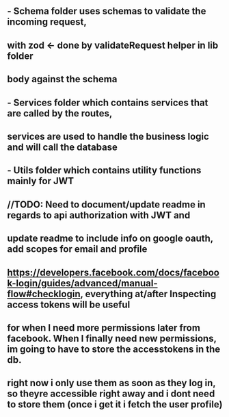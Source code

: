 ## - Schema folder uses schemas to validate the incoming request,

## with zod <- done by validateRequest helper in lib folder

## body against the schema

## - Services folder which contains services that are called by the routes,

## services are used to handle the business logic and will call the database

## - Utils folder which contains utility functions mainly for JWT

## //TODO: Need to document/update readme in regards to api authorization with JWT and

## update readme to include info on google oauth, add scopes for email and profile

## https://developers.facebook.com/docs/facebook-login/guides/advanced/manual-flow#checklogin, everything at/after Inspecting access tokens will be useful

## for when I need more permissions later from facebook. When I finally need new permissions, im going to have to store the accesstokens in the db.

## right now i only use them as soon as they log in, so theyre accessible right away and i dont need to store them (once i get it i fetch the user profile)
